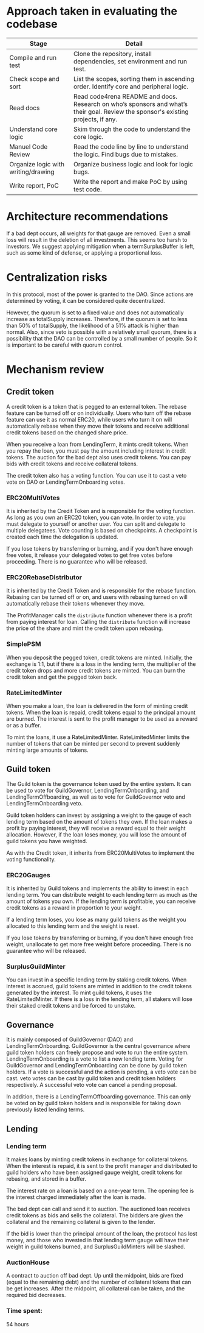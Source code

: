 # Approach taken in evaluating the codebase

| Stage | Detail |
| --- | --- |
| Compile and run test | Clone the repository, install dependencies, set environment and run test. |
| Check scope and sort | List the scopes, sorting them in ascending order. Identify core and peripheral logic. |
| Read docs | Read code4rena README and docs. Research on who’s sponsors and what’s their goal. Review the sponsor's existing projects, if any. |
| Understand core logic | Skim through the code to understand the core logic. |
| Manuel Code Review | Read the code line by line to understand the logic. Find bugs due to mistakes. |
| Organize logic with writing/drawing | Organize business logic and look for logic bugs. |
| Write report, PoC | Write the report and make PoC by using test code. |

# Architecture recommendations

If a bad dept occurs, all weights for that gauge are removed. Even a small loss will result in the deletion of all investments. This seems too harsh to investors. We suggest applying mitigation when a termSurplusBuffer is left, such as some kind of defense, or applying a proportional loss.

# Centralization risks

In this protocol, most of the power is granted to the DAO. Since actions are determined by voting, it can be considered quite decentralized.

However, the quorum is set to a fixed value and does not automatically increase as totalSupply increases. Therefore, if the quorum is set to less than 50% of totalSupply, the likelihood of a 51% attack is higher than normal. Also, since veto is possible with a relatively small quorum, there is a possibility that the DAO can be controlled by a small number of people. So it is important to be careful with quorum control.

# Mechanism review

## Credit token

A credit token is a token that is pegged to an external token. The rebase feature can be turned off or on individually. Users who turn off the rebase feature can use it as normal ERC20, while users who turn it on will automatically rebase when they move their tokens and receive additional credit tokens based on the changed share price.

When you receive a loan from LendingTerm, it mints credit tokens. When you repay the loan, you must pay the amount including interest in credit tokens. The auction for the bad dept also uses credit tokens. You can pay bids with credit tokens and receive collateral tokens.

The credit token also has a voting function. You can use it to cast a veto vote on DAO or LendingTermOnboarding votes.

### ERC20MultiVotes

It is inherited by the Credit Token and is responsible for the voting function. As long as you own an ERC20 token, you can vote. In order to vote, you must delegate to yourself or another user. You can split and delegate to multiple delegatees. Vote counting is based on checkpoints. A checkpoint is created each time the delegation is updated.

If you lose tokens by transferring or burning, and if you don't have enough free votes, it release your delegated votes to get free votes before proceeding. There is no guarantee who will be released.

### ERC20RebaseDistributor

It is inherited by the Credit Token and is responsible for the rebase function. Rebasing can be turned off or on, and users with rebasing turned on will automatically rebase their tokens whenever they move.

The ProfitManager calls the `distribute` function whenever there is a profit from paying interest for loan. Calling the `distribute` function will increase the price of the share and mint the credit token upon rebasing.

### SimplePSM

When you deposit the pegged token, credit tokens are minted. Initially, the exchange is 1:1, but if there is a loss in the lending term, the multiplier of the credit token drops and more credit tokens are minted. You can burn the credit token and get the pegged token back.

### RateLimitedMinter

When you make a loan, the loan is delivered in the form of minting credit tokens. When the loan is repaid, credit tokens equal to the principal amount are burned. The interest is sent to the profit manager to be used as a reward or as a buffer.

To mint the loans, it use a RateLimitedMinter. RateLimitedMinter limits the number of tokens that can be minted per second to prevent suddenly minting large amounts of tokens.

## Guild token

The Guild token is the governance token used by the entire system. It can be used to vote for GuildGovernor, LendingTermOnboarding, and LendingTermOffboarding, as well as to vote for GuildGovernor veto and LendingTermOnboarding veto.

Guild token holders can invest by assigning a weight to the gauge of each lending term based on the amount of tokens they own. If the loan makes a profit by paying interest, they will receive a reward equal to their weight allocation. However, if the loan loses money, you will lose the amount of guild tokens you have weighted.

As with the Credit token, it inherits from ERC20MultiVotes to implement the voting functionality.

### ERC20Gauges

It is inherited by Guild tokens and implements the ability to invest in each lending term. You can distribute weight to each lending term as much as the amount of tokens you own. If the lending term is profitable, you can receive credit tokens as a reward in proportion to your weight.

If a lending term loses, you lose as many guild tokens as the weight you allocated to this lending term and the weight is reset.

If you lose tokens by transferring or burning, if you don't have enough free weight, unallocate to get more free weight before proceeding. There is no guarantee who will be released.

### SurplusGuildMinter

You can invest in a specific lending term by staking credit tokens. When interest is accrued, guild tokens are minted in addition to the credit tokens generated by the interest. To mint guild tokens, it uses the RateLimitedMinter. If there is a loss in the lending term, all stakers will lose their staked credit tokens and be forced to unstake.

## Governance

It is mainly composed of GuildGovernor (DAO) and LendingTermOnboarding. GuildGovernor is the central governance where guild token holders can freely propose and vote to run the entire system. LendingTermOnboarding is a vote to list a new lending term. Voting for GuildGovernor and LendingTermOnboarding can be done by guild token holders. If a vote is successful and the action is pending, a veto vote can be cast. veto votes can be cast by guild token and credit token holders respectively. A successful veto vote can cancel a pending proposal.

In addition, there is a LendingTermOffboarding governance. This can only be voted on by guild token holders and is responsible for taking down previously listed lending terms.

## Lending

### Lending term

It makes loans by minting credit tokens in exchange for collateral tokens. When the interest is repaid, it is sent to the profit manager and distributed to guild holders who have been assigned gauge weight, credit tokens for rebasing, and stored in a buffer.

The interest rate on a loan is based on a one-year term. The opening fee is the interest charged immediately after the loan is made.

The bad dept can call and send it to auction. The auctioned loan receives credit tokens as bids and sells the collateral. The bidders are given the collateral and the remaining collateral is given to the lender.

If the bid is lower than the principal amount of the loan, the protocol has lost money, and those who invested in that lending term gauge will have their weight in guild tokens burned, and SurplusGuildMinters will be slashed.

### AuctionHouse

A contract to auction off bad dept. Up until the midpoint, bids are fixed (equal to the remaining debt) and the number of collateral tokens that can be get increases. After the midpoint, all collateral can be taken, and the required bid decreases.

### Time spent:
54 hours